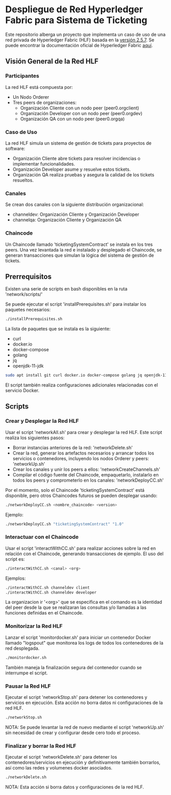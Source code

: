 
# Despliegue de Red Hyperledger Fabric para Sistema de Ticketing

Este repositorio alberga un proyecto que implementa un caso de uso de una red privada de Hyperledger Fabric (HLF) basada en la [versión 2.5.7](https://github.com/hyperledger/fabric/releases/tag/v2.5.7). Se puede encontrar la documentación oficial de Hyperledger Fabric [aquí](https://hyperledger-fabric.readthedocs.io/en/release-2.5/).

## Visión General de la Red HLF

### Participantes

La red HLF está compuesta por:

* Un Nodo Orderer
* Tres peers de organizaciones:
    - Organización Cliente con un nodo peer (peer0.orgclient)
    - Organización Developer con un nodo peer (peer0.orgdev)
    - Organización QA con un nodo peer (peer0.orgqa)

### Caso de Uso

La red HLF simula un sistema de gestión de tickets para proyectos de software:

* Organización Cliente abre tickets para resolver incidencias o implementar funcionalidades.
* Organización Developer asume y resuelve estos tickets.
* Organización QA realiza pruebas y asegura la calidad de los tickets resueltos.

### Canales

Se crean dos canales con la siguiente distribución organizacional:

* channeldev: Organización Cliente y Organización Developer
* channelqa: Organización Cliente y Organización QA

### Chaincode

Un Chaincode llamado 'ticketingSystemContract' se instala en los tres peers. 
Una vez levantada la red e instalado y desplegado el Chaincode, se generan transacciones que simulan la lógica del sistema de gestión de tickets.

## Prerrequisitos

Existen una serie de scripts en bash disponibles en la ruta 'network/scripts/'

Se puede ejecutar el script 'installPrerequisites.sh' para instalar los paquetes necesarios:

```bash
./installPrerequisites.sh
```
La lista de paquetes que se instala es la siguiente:

* curl
* docker.io
* docker-compose
* golang
* jq
* openjdk-11-jdk

```bash
sudo apt install git curl docker.io docker-compose golang jq openjdk-11-jdk -y
```

El script también realiza configuraciones adicionales relacionadas con el servicio Docker.

## Scripts

### Crear y Desplegar la Red HLF

Usar el script 'networkAll.sh' para crear y desplegar la red HLF. Este script realiza los siguientes pasos:

* Borrar instancias anteriores de la red: 'networkDelete.sh'
* Crear la red, generar los artefactos necesarios y arrancar todos los servicios o contenedores, incluyendo los nodos Orderer y peers: 'networkUp.sh'
* Crear los canales y unir los peers a ellos: 'networkCreateChannels.sh'
* Compilar el código fuente del Chaincode, empaquetarlo, instalarlo en todos los peers y comprometerlo en los canales: 'networkDeployCC.sh'

Por el momento, solo el Chaincode 'ticketingSystemContract' está disponible, pero otros Chaincodes futuros se pueden desplegar usando:

```bash
./networkDeployCC.sh <nombre_chaincode> <version>
```

Ejemplo:

```bash
./networkDeployCC.sh "ticketingSystemContract" "1.0"
```

### Interactuar con el Chaincode

Usar el script 'interactWithCC.sh' para realizar acciones sobre la red en relación con el Chaincode, generando transacciones de ejemplo. El uso del script es:

```bash
./interactWithCC.sh <canal> <org>
```

Ejemplos:

```bash
./interactWithCC.sh channeldev client
./interactWithCC.sh channeldev developer
```

La organizacion ir '&lt;org&gt;' que se especifica en el comando es la identidad del peer desde la que se realizaran las consultas y/o llamadas a las funciones definidas en el Chaincode.

### Monitorizar la Red HLF

Lanzar el script 'monitordocker.sh' para iniciar un contenedor Docker llamado "logspout" que monitorea los logs de todos los contenedores de la red desplegada.

```bash
./monitordocker.sh
```

También maneja la finalización segura del contenedor cuando se interrumpe el script.

### Pausar la Red HLF

Ejecutar el script 'networkStop.sh' para detener los contenedores y servicios en ejecución. Esta acción no borra datos ni configuraciones de la red HLF.

```bash
./networkStop.sh
```
NOTA: Se puede levantar la red de nuevo mediante el script 'networkUp.sh' sin necesidad de crear y configurar desde cero todo el proceso.

### Finalizar y borrar la Red HLF

Ejecutar el script 'networkDelete.sh' para detener los contenedores/servicios en ejecución y definitivamente también borrarlos, así como las redes y volumenes docker asociados.

```bash
./networkDelete.sh
```
NOTA: Esta acción si borra datos y configuraciones de la red HLF.